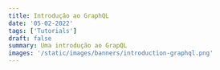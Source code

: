 ```yaml
---
title: Introdução ao GraphQL
date: '05-02-2022'
tags: ['Tutorials']
draft: false
summary: Uma introdução ao GrapQL
images: '/static/images/banners/introduction-graphql.png'
---
```

